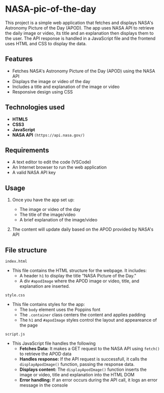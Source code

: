 # NASA-pic-of-the-day #

This project is a simple web application that fetches and displays NASA's Astronomy Picture of the Day (APOD). The app uses NASA API to retrieve the daily image or video, its title and an explanation then displays them to the user. The API response is handled in a JavaScript file and the frontend uses HTML and CSS to display the data.

## Features

  * Fetches NASA's Astronomy Picture of the Day (APOD) using the NASA API
  * Displays the image or video of the day
  * Includes a title and explanation of the image or video
  * Responsive design using CSS

## Technologies used

  * **HTML5**
  * **CSS3**
  * **JavaScript**
  * **NASA API** ```(https://api.nasa.gov/)```

## Requirements

  * A text editor to edit the code (VSCode)
  * An Internet browser to run the web application
  * A valid NASA API key

## Usage

  1. Once you have the app set up:
      * The image or video of the day
      * The title of the image/video
      * A brief explanation of the image/video
   
  2. The content will update daily based on the APOD provided by NASA's API

## File structure

  ```index.html```
  * This file contains the HTML structure for the webpage. It includes:
    * A header ```h1``` to display the title "NASA Picture of the Day."
    * A div ```#apodImage``` where the APOD image or video, title, and explanation are inserted.

  ```style.css```
  * This file contains styles for the app:
    * The ```body``` element uses the Poppins font
    * The ```.container``` class centers the content and applies padding
    * The ```h1``` and ```#apodImage``` styles control the layout and appeareance of the page

  ```script.js```
  * This JavaScript file handles the following
    * **Fetches Data:** It makes a GET request to the NASA API using ```fetch()``` to retrieve the APOD data
    * **Handles response:** If the API request is successfull, it calls the ```displayApodImage()``` function, passing the response data.
    * **Displays content:** The ```displayApodImage()``` function inserts the image or video, title and explanation into the HTML DOM
    * **Error handling:** If an error occurs during the API call, it logs an error message in the console
